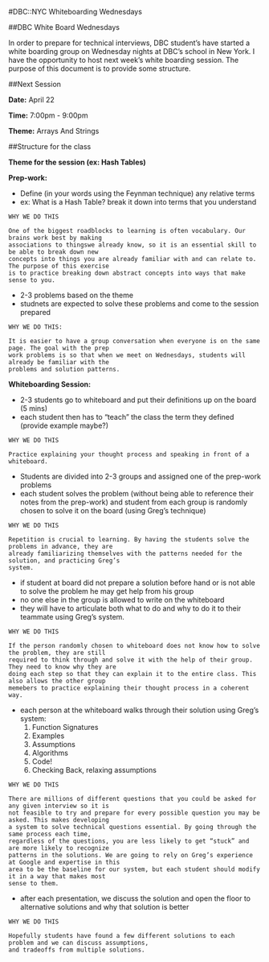 #DBC::NYC Whiteboarding Wednesdays

##DBC White Board Wednesdays

In order to prepare for technical interviews, DBC student’s have started a white boarding group on Wednesday nights at DBC’s school in New York. I have the opportunity to host next week’s white boarding session. The purpose of this document is to provide some structure.

##Next Session

**Date:** April 22

**Time:** 7:00pm - 9:00pm

**Theme:** Arrays And Strings


##Structure for the class

**Theme for the session (ex: Hash Tables)** 

**Prep-work:** 
  - Define (in your words using the Feynman technique) any relative terms
  - ex: What is a Hash Table? break it down into terms that you understand

```
WHY WE DO THIS

One of the biggest roadblocks to learning is often vocabulary. Our brains work best by making
associations to thingswe already know, so it is an essential skill to be able to break down new 
concepts into things you are already familiar with and can relate to. The purpose of this exercise 
is to practice breaking down abstract concepts into ways that make sense to you.

```

* 2-3 problems based on the theme
* studnets are expected to solve these problems and come to the session prepared

```
WHY WE DO THIS:

It is easier to have a group conversation when everyone is on the same page. The goal with the prep
work problems is so that when we meet on Wednesdays, students will already be familiar with the 
problems and solution patterns.

```

**Whiteboarding Session:**

* 2-3 students go to whiteboard and put their definitions up on the board (5 mins)
* each student then has to “teach” the class the term they defined (provide example maybe?)

```
WHY WE DO THIS

Practice explaining your thought process and speaking in front of a whiteboard.

```

* Students are divided into 2-3 groups and assigned one of the prep-work problems
* each student solves the problem (without being able to reference their notes from the prep-work) and student from each group is randomly chosen to solve it on the board (using Greg’s technique)

```
WHY WE DO THIS

Repetition is crucial to learning. By having the students solve the problems in advance, they are 
already familiarizing themselves with the patterns needed for the solution, and practicing Greg’s 
system.

```

* if student at board did not prepare a solution before hand or is not able to solve the problem he may get help from his group 
* no one else in the group is allowed to write on the whiteboard
* they will have to articulate both what to do and why to do it to their teammate using Greg’s system.

```
WHY WE DO THIS

If the person randomly chosen to whiteboard does not know how to solve the problem, they are still 
required to think through and solve it with the help of their group. They need to know why they are 
doing each step so that they can explain it to the entire class. This also allows the other group 
memebers to practice explaining their thought process in a coherent way.

```

* each person at the whiteboard walks through their solution using Greg’s system:
	1. Function Signatures
	2. Examples
	3. Assumptions
	4. Algorithms
	5. Code!
	6. Checking Back, relaxing assumptions

```
WHY WE DO THIS

There are millions of different questions that you could be asked for any given interview so it is 
not feasible to try and prepare for every possible question you may be asked. This makes developing 
a system to solve technical questions essential. By going through the same process each time,
regardless of the questions, you are less likely to get “stuck” and are more likely to recognize
patterns in the solutions. We are going to rely on Greg’s experience at Google and expertise in this
area to be the baseline for our system, but each student should modify it in a way that makes most
sense to them.

```

* after each presentation, we discuss the solution and open the floor to alternative solutions and why that solution is better

```
WHY WE DO THIS

Hopefully students have found a few different solutions to each problem and we can discuss assumptions,
and tradeoffs from multiple solutions.

```
